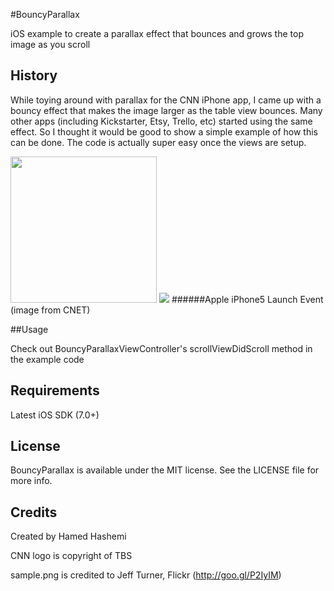 #BouncyParallax

iOS example to create a parallax effect that bounces and grows the top image as you scroll

## History

While toying around with parallax for the CNN iPhone app, I came up with a bouncy effect that makes the image larger as the table view bounces. Many other apps (including Kickstarter, Etsy, Trello, etc) started using the same effect. So I thought it would be good to show a simple example of how this can be done. The code is actually super easy once the views are setup.

<img src="https://raw.github.com/hamedh/BouncyParallax/master/example.gif" width="234"/>

<img src="http://f.cl.ly/items/093E0m0u1r2I2P3O0e20/iPhone5.jpeg"/>
######Apple iPhone5 Launch Event (image from CNET)

##Usage

Check out BouncyParallaxViewController's scrollViewDidScroll method in the example code

## Requirements

Latest iOS SDK (7.0+)

## License

BouncyParallax is available under the MIT license. See the LICENSE file for more info.

## Credits

Created by Hamed Hashemi

CNN logo is copyright of TBS

sample.png is credited to Jeff Turner, Flickr (http://goo.gl/P2IyIM)